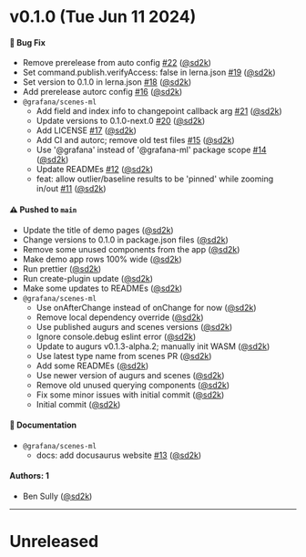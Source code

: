 # v0.1.0 (Tue Jun 11 2024)

#### 🐛 Bug Fix

- Remove prerelease from auto config [#22](https://github.com/grafana/scenes-ml/pull/22) ([@sd2k](https://github.com/sd2k))
- Set command.publish.verifyAccess: false in lerna.json [#19](https://github.com/grafana/scenes-ml/pull/19) ([@sd2k](https://github.com/sd2k))
- Set version to 0.1.0 in lerna.json [#18](https://github.com/grafana/scenes-ml/pull/18) ([@sd2k](https://github.com/sd2k))
- Add prerelease autorc config [#16](https://github.com/grafana/scenes-ml/pull/16) ([@sd2k](https://github.com/sd2k))
- `@grafana/scenes-ml`
  - Add field and index info to changepoint callback arg [#21](https://github.com/grafana/scenes-ml/pull/21) ([@sd2k](https://github.com/sd2k))
  - Update versions to 0.1.0-next.0 [#20](https://github.com/grafana/scenes-ml/pull/20) ([@sd2k](https://github.com/sd2k))
  - Add LICENSE [#17](https://github.com/grafana/scenes-ml/pull/17) ([@sd2k](https://github.com/sd2k))
  - Add CI and autorc; remove old test files [#15](https://github.com/grafana/scenes-ml/pull/15) ([@sd2k](https://github.com/sd2k))
  - Use '@grafana' instead of '@grafana-ml' package scope [#14](https://github.com/grafana/scenes-ml/pull/14) ([@sd2k](https://github.com/sd2k))
  - Update READMEs [#12](https://github.com/grafana/scenes-ml/pull/12) ([@sd2k](https://github.com/sd2k))
  - feat: allow outlier/baseline results to be 'pinned' while zooming in/out [#11](https://github.com/grafana/scenes-ml/pull/11) ([@sd2k](https://github.com/sd2k))

#### ⚠️ Pushed to `main`

- Update the title of demo pages ([@sd2k](https://github.com/sd2k))
- Change versions to 0.1.0 in package.json files ([@sd2k](https://github.com/sd2k))
- Remove some unused components from the app ([@sd2k](https://github.com/sd2k))
- Make demo app rows 100% wide ([@sd2k](https://github.com/sd2k))
- Run prettier ([@sd2k](https://github.com/sd2k))
- Run create-plugin update ([@sd2k](https://github.com/sd2k))
- Make some updates to READMEs ([@sd2k](https://github.com/sd2k))
- `@grafana/scenes-ml`
  - Use onAfterChange instead of onChange for now ([@sd2k](https://github.com/sd2k))
  - Remove local dependency override ([@sd2k](https://github.com/sd2k))
  - Use published augurs and scenes versions ([@sd2k](https://github.com/sd2k))
  - Ignore console.debug eslint error ([@sd2k](https://github.com/sd2k))
  - Update to augurs v0.1.3-alpha.2; manually init WASM ([@sd2k](https://github.com/sd2k))
  - Use latest type name from scenes PR ([@sd2k](https://github.com/sd2k))
  - Add some READMEs ([@sd2k](https://github.com/sd2k))
  - Use newer version of augurs and scenes ([@sd2k](https://github.com/sd2k))
  - Remove old unused querying components ([@sd2k](https://github.com/sd2k))
  - Fix some minor issues with initial commit ([@sd2k](https://github.com/sd2k))
  - Initial commit ([@sd2k](https://github.com/sd2k))

#### 📝 Documentation

- `@grafana/scenes-ml`
  - docs: add docusaurus website [#13](https://github.com/grafana/scenes-ml/pull/13) ([@sd2k](https://github.com/sd2k))

#### Authors: 1

- Ben Sully ([@sd2k](https://github.com/sd2k))

---

# Unreleased
